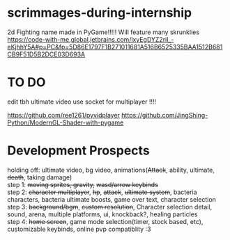 # scrimmages-during-internship
2d Fighting name made in PyGame!!!!!
Will feature many skrunklies  
https://code-with-me.global.jetbrains.com/lxyEgDYZ2ril_-eKjhhY5A#p=PC&fp=5D86E1797F1B271011681A516B6525335BAA1512B681CB9F51D5B2DCE03D693A
# TO DO
edit tbh ultimate video 
use socket for multiplayer !!!!  

https://github.com/ree1261/pyvidplayer
https://github.com/JingShing-Python/ModernGL-Shader-with-pygame

# Development Prospects
holding off: ultimate video, bg video, animations(~~Attack~~, ability, ultimate, ~~death~~, taking damage)  
step 1: ~~moving sprites, gravity,~~ ~~wasd/arrow keybinds~~  
step 2: ~~character multiplayer~~, ~~hp~~, ~~attack~~, ~~ultimate system~~, bacteria characters, bacteria ultimate boosts,  game over text, character selection  
step 3: ~~background/bgm~~, ~~custom resolution~~, Character selection detail, sound, arena, multiple platforms, ui, knockback?, healing particles  
step 4: ~~home screen~~, game mode selection(timer, stock based, etc), customizable keybinds, online pvp compatiblity :3

